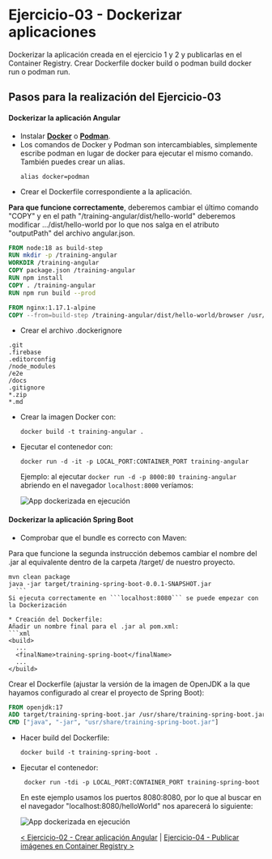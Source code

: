 # Ejercicio-03 - Dockerizar aplicaciones

Dockerizar la aplicación creada en el ejercicio 1 y 2 y publicarlas en el Container Registry. Crear Dockerfile docker build o podman build docker run o podman run.
  
## Pasos para la realización del Ejercicio-03

#### **Dockerizar la aplicación Angular**

* Instalar **[Docker](https://docs.docker.com/get-docker/)** o **[Podman](https://podman.io/getting-started/installation)**.
* Los comandos de Docker y Podman son intercambiables, simplemente escribe podman en lugar de docker para ejecutar el mismo comando. También puedes crear un alias.
  ```
  alias docker=podman
  ```
* Crear el Dockerfile correspondiente a la aplicación.

**Para que funcione correctamente**, deberemos cambiar el último comando "COPY" y en el path "/training-angular/dist/hello-world" deberemos modificar .../dist/hello-world por lo que nos salga en el atributo "outputPath" del archivo angular.json.
  ```dockerfile
  FROM node:18 as build-step 
  RUN mkdir -p /training-angular
  WORKDIR /training-angular
  COPY package.json /training-angular
  RUN npm install
  COPY . /training-angular
  RUN npm run build --prod

  FROM nginx:1.17.1-alpine
  COPY --from=build-step /training-angular/dist/hello-world/browser /usr/share/nginx/html
  ```
  
 * Crear el archivo .dockerignore
```.dockerignore
.git
.firebase
.editorconfig
/node_modules
/e2e
/docs
.gitignore
*.zip
*.md
```
* Crear la imagen Docker con: 
  ```properties
  docker build -t training-angular . 
  ```
* Ejecutar el contenedor con:
  ```properties
  docker run -d -it -p LOCAL_PORT:CONTAINER_PORT training-angular
  ```
  Ejemplo: al ejecutar ```docker run -d -p 8000:80 training-angular``` abriendo en el navegador ```localhost:8000``` veríamos:  
  
  ![App dockerizada en ejecución](resources/3dockerized-ag-app.PNG)
  

#### **Dockerizar la aplicación Spring Boot**

* Comprobar que el bundle es correcto con Maven:

Para que funcione la segunda instrucción debemos cambiar el nombre del .jar al equivalente dentro de la carpeta /target/ de nuestro proyecto.
  ```properties
  mvn clean package
  java -jar target/training-spring-boot-0.0.1-SNAPSHOT.jar
    ```
  Si ejecuta correctamente en ```localhost:8080``` se puede empezar con la Dockerización

* Creación del Dockerfile:  
  Añadir un nombre final para el .jar al pom.xml:
  ```xml
  <build>
    ...
    <finalName>training-spring-boot</finalName>
    ...
  </build>
  ```
  Crear el Dockerfile (ajustar la versión de la imagen de OpenJDK a la que hayamos configurado al crear el proyecto de Spring Boot):
  ```dockerfile
  FROM openjdk:17
  ADD target/training-spring-boot.jar /usr/share/training-spring-boot.jar
  CMD ["java", "-jar", "usr/share/training-spring-boot.jar"]
  ```
* Hacer build del Dockerfile:
  ```properties
  docker build -t training-spring-boot .
  ```
* Ejecutar el contenedor:
  ```properties
   docker run -tdi -p LOCAL_PORT:CONTAINER_PORT training-spring-boot
  ```
  
  En este ejemplo usamos los puertos 8080:8080, por lo que al buscar en el navegador "localhost:8080/helloWorld" nos aparecerá lo siguiente:
  
  ![App dockerizada en ejecución](resources/1endpoint-no-param.PNG)
  
  [< Ejercicio-02 - Crear aplicación Angular](../Ejercicio-02/) | [ Ejercicio-04 - Publicar imágenes en Container Registry >](../Ejercicio-04)
